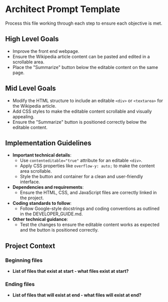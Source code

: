 # Architect Prompt Template
Process this file working through each step to ensure each objective is met.

## High Level Goals

- Improve the front end webpage.
- Ensure the Wikipedia article content can be pasted and edited in a scrollable area.
- Place the "Summarize" button below the editable content on the same page.

## Mid Level Goals

- Modify the HTML structure to include an editable `<div>` or `<textarea>` for the Wikipedia article.
- Add CSS styles to make the editable content scrollable and visually appealing.
- Ensure the "Summarize" button is positioned correctly below the editable content.

## Implementation Guidelines
- **Important technical details**:
  - Use `contenteditable="true"` attribute for an editable `<div>`.
  - Apply CSS properties like `overflow-y: auto;` to make the content area scrollable.
  - Style the button and container for a clean and user-friendly interface.
- **Dependencies and requirements**:
  - Ensure the HTML, CSS, and JavaScript files are correctly linked in the project.
- **Coding standards to follow**:
  - Follow Google-style docstrings and coding conventions as outlined in the DEVELOPER_GUIDE.md.
- **Other technical guidance**:
  - Test the changes to ensure the editable content works as expected and the button is positioned correctly.

## Project Context

### Beginning files
- **List of files that exist at start - what files exist at start?**

### Ending files
- **List of files that will exist at end - what files will exist at end?**

